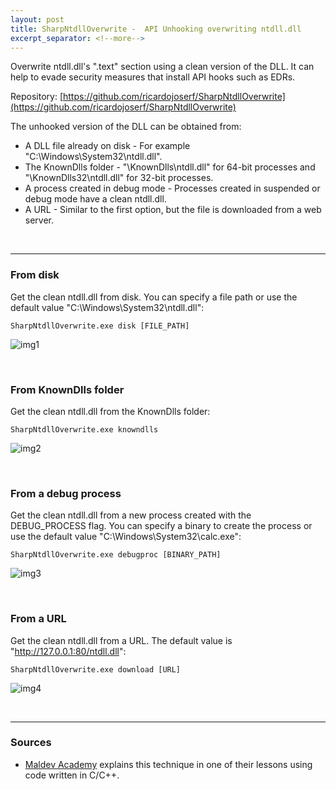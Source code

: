 ```yaml
---
layout: post
title: SharpNtdllOverwrite -  API Unhooking overwriting ntdll.dll
excerpt_separator: <!--more-->
---
```


Overwrite ntdll.dll's ".text" section using a clean version of the DLL. It can help to evade security measures that install API hooks such as EDRs. 

<!--more-->


Repository: [https://github.com/ricardojoserf/SharpNtdllOverwrite](https://github.com/ricardojoserf/SharpNtdllOverwrite)

The unhooked version of the DLL can be obtained from:

- A DLL file already on disk - For example "C:\Windows\System32\ntdll.dll".
- The KnownDlls folder - "\KnownDlls\ntdll.dll" for 64-bit processes and "\KnownDlls32\ntdll.dll" for 32-bit processes.
- A process created in debug mode - Processes created in suspended or debug mode have a clean ntdll.dll.
- A URL - Similar to the first option, but the file is downloaded from a web server.

<br>

---------------------------------

### From disk

Get the clean ntdll.dll from disk. You can specify a file path or use the default value "C:\Windows\System32\ntdll.dll":

```
SharpNtdllOverwrite.exe disk [FILE_PATH]
```

![img1](https://raw.githubusercontent.com/ricardojoserf/ricardojoserf.github.io/master/images/ntdll_overwrite/Screenshot_1.png)

<br>

### From KnownDlls folder

Get the clean ntdll.dll from the KnownDlls folder:

```
SharpNtdllOverwrite.exe knowndlls
```

![img2](https://raw.githubusercontent.com/ricardojoserf/ricardojoserf.github.io/master/images/ntdll_overwrite/Screenshot_2.png)


<br>

### From a debug process

Get the clean ntdll.dll from a new process created with the DEBUG_PROCESS flag. You can specify a binary to create the process or use the default value "C:\Windows\System32\calc.exe":

```
SharpNtdllOverwrite.exe debugproc [BINARY_PATH]
```

![img3](https://raw.githubusercontent.com/ricardojoserf/ricardojoserf.github.io/master/images/ntdll_overwrite/Screenshot_3.png)

<br>

### From a URL

Get the clean ntdll.dll from a URL. The default value is "http://127.0.0.1:80/ntdll.dll":

```
SharpNtdllOverwrite.exe download [URL]
```

![img4](https://raw.githubusercontent.com/ricardojoserf/ricardojoserf.github.io/master/images/ntdll_overwrite/Screenshot_4.png)


<br>

-------------------------------

### Sources

- [Maldev Academy](https://maldevacademy.com/) explains this technique in one of their lessons using code written in C/C++.

<br>
